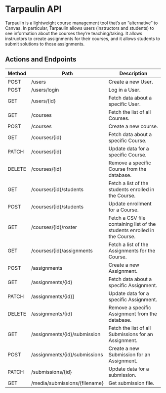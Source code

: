 # Tarpaulin API
Tarpaulin is a lightweight course management tool that’s an “alternative” to Canvas. In particular, Tarpaulin allows users (instructors and students) to see information about the courses they’re teaching/taking. It allows instructors to create assignments for their courses, and it allows students to submit solutions to those assignments.

## Actions and Endpoints
| Method | Path | Description |
| --- | --- | --- |
| POST | /users | Create a new User. |
| POST | /users/login | Log in a User. |
| GET | /users/{id} | Fetch data about a specific User. |
| GET | /courses | Fetch the list of all Courses. |
| POST | /courses | Create a new course. |
| GET | /courses/{id} | Fetch data about a specific Course. |
| PATCH | /courses/{id} | Update data for a specific Course. |
| DELETE | /courses/{id} | Remove a specific Course from the database. |
| GET | /courses/{id}/students | Fetch a list of the students enrolled in the Course. |
| POST | /courses/{id}/students | Update enrollment for a Course. |
| GET | /courses/{id}/roster | Fetch a CSV file containing list of the students enrolled in the Course. |
| GET | /courses/{id}/assignments | Fetch a list of the Assignments for the Course. |
| POST | /assignments | Create a new Assignment. |
| GET | /assignments/{id} | Fetch data about a specific Assignment. |
| PATCH | /assignments/{id}] | Update data for a specific Assignment. |
| DELETE | /assignments/{id} | Remove a specific Assignment from the database. |
| GET | /assignments/{id}/submission | Fetch the list of all Submissions for an Assignment. |
| POST | /assignments/{id}/submissions | Create a new Submission for an Assignment. |
| PATCH | /submissions/{id} | Update data for a submission. |
| GET | /media/submissions/{filename} | Get submission file. |
